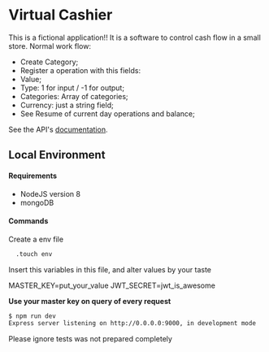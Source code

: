 # Virtual Cashier

This is a fictional application!! It is a software to control cash flow in a small
store.
Normal work flow:
- Create Category;
- Register a operation with this fields:
 - Value;
 - Type: 1 for input / -1 for output;
 - Categories: Array of categories;
 - Currency: just a string field;
- See Resume of current day operations and balance;

See the API's [documentation](DOCS.md).

## Local Environment

#### Requirements

- NodeJS version 8
- mongoDB

#### Commands

Create a env file 

```bash
  .touch env
```
Insert this variables in this file, and alter values by your taste

MASTER_KEY=put_your_value
JWT_SECRET=jwt_is_awesome

**Use your master key on query of every request**


```bash
$ npm run dev
Express server listening on http://0.0.0.0:9000, in development mode
```

Please ignore tests was not prepared completely
